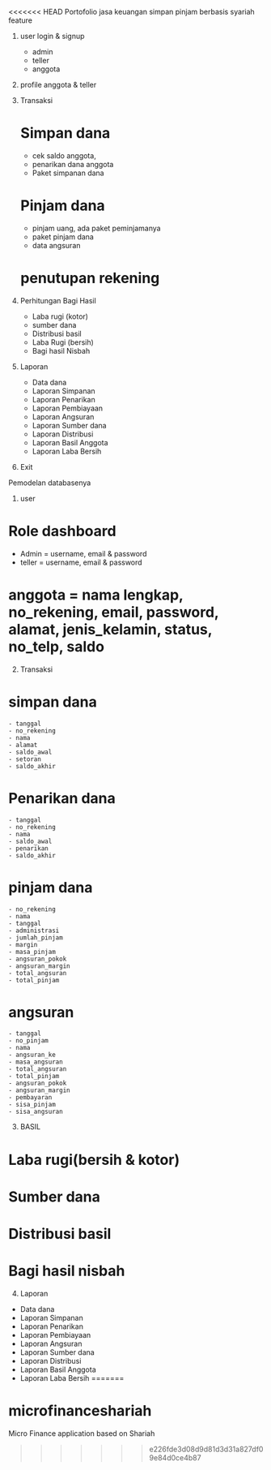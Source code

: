 <<<<<<< HEAD
Portofolio jasa keuangan simpan pinjam berbasis syariah
feature
1. user login & signup 
	 - admin 
     - teller  
     - anggota
2. profile anggota & teller

3. Transaksi
   # Simpan dana
     - cek saldo anggota, 
     - penarikan dana  anggota
	 - Paket simpanan dana
   # Pinjam dana
     - pinjam uang, ada paket peminjamanya
     - paket pinjam dana 
     - data angsuran
   # penutupan rekening

4. Perhitungan Bagi Hasil
	 - Laba rugi (kotor)
	 - sumber dana
	 - Distribusi basil
	 - Laba Rugi (bersih)
	 - Bagi hasil Nisbah

5. Laporan
	 - Data dana
	 - Laporan Simpanan
	 - Laporan Penarikan
	 - Laporan Pembiayaan
	 - Laporan Angsuran
	 - Laporan Sumber dana
	 - Laporan Distribusi
	 - Laporan Basil Anggota
	 - Laporan Laba Bersih

6. Exit


Pemodelan databasenya
1. user
# Role dashboard
  - Admin  = username, email & password
  - teller = username, email & password
# anggota  = nama lengkap, no_rekening, email, password, alamat, jenis_kelamin, status, no_telp, saldo

2. Transaksi
# simpan dana
	- tanggal
	- no_rekening
	- nama
	- alamat
	- saldo_awal
	- setoran
	- saldo_akhir
# Penarikan dana
	- tanggal
	- no_rekening
	- nama
	- saldo_awal
	- penarikan
	- saldo_akhir
# pinjam dana
	- no_rekening
	- nama
	- tanggal
	- administrasi
	- jumlah_pinjam
	- margin
	- masa_pinjam
	- angsuran_pokok
	- angsuran_margin
	- total_angsuran
	- total_pinjam
# angsuran
	- tanggal
	- no_pinjam
	- nama
	- angsuran_ke
	- masa_angsuran
	- total_angsuran
	- total_pinjam
	- angsuran_pokok
	- angsuran_margin
	- pembayaran
	- sisa_pinjam
	- sisa_angsuran


3. BASIL
# Laba rugi(bersih & kotor)
# Sumber dana
# Distribusi basil
# Bagi hasil nisbah

4. Laporan
 - Data dana
 - Laporan Simpanan
 - Laporan Penarikan
 - Laporan Pembiayaan
 - Laporan Angsuran
 - Laporan Sumber dana
 - Laporan Distribusi
 - Laporan Basil Anggota
 - Laporan Laba Bersih
=======
# microfinanceshariah
Micro Finance application based on Shariah
>>>>>>> e226fde3d08d9d81d3d31a827df09e84d0ce4b87
